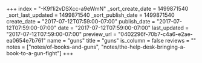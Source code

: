 +++
index = "-K9f1i2vDSXcc-a9eWmN"
_sort_create_date = 1499871540
_sort_last_updated = 1499871540
_sort_publish_date = 1499871540
create_date = "2017-07-12T07:59:00-07:00"
publish_date = "2017-07-12T07:59:00-07:00"
date = "2017-07-12T07:59:00-07:00"
last_updated = "2017-07-12T07:59:00-07:00"
preview_url = "0402296f-70b7-c4a6-e2ae-ea0654e7b761"
name = "guns"
title = "guns"
is_column = false
reviews = ""
notes = ["notes/of-books-and-guns", "notes/the-help-desk-bringing-a-book-to-a-gun-fight"]
+++

